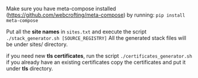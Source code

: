 Make sure you have meta-compose installed (https://github.com/webcrofting/meta-compose) by running:
```pip install meta-compose```

Put all the **site names** in ```sites.txt``` and execute the script ```./stack_generator.sh [SOURCE_REGISTRY]```
All the generated stack files will be under sites/ directory.

if you need new **tls certificates**, run the script ```./certificates_generator.sh```
if you already have an existing certificates copy the certificates and put it under **tls** directory.

